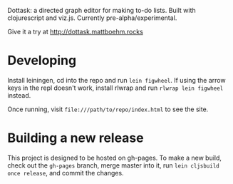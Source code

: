 Dottask: a directed graph editor for making to-do lists.
Built with clojurescript and viz.js. Currently pre-alpha/experimental.

Give it a try at http://dottask.mattboehm.rocks

# Developing

Install leiningen, cd into the repo and run `lein figwheel`. If using the arrow keys in the repl doesn't work, install rlwrap and run `rlwrap lein figwheel` instead.

Once running, visit `file:///path/to/repo/index.html` to see the site.

# Building a new release

This project is designed to be hosted on gh-pages. To make a new build, check out the `gh-pages` branch, merge master into it, run `lein cljsbuild once release`, and commit the changes.
